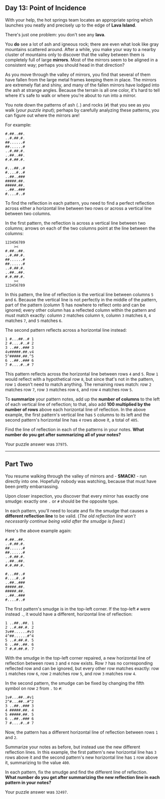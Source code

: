 ## Day 13: Point of Incidence

With your help, the hot springs team locates an appropriate spring which launches you 
neatly and precisely up to the edge of **Lava Island**.

There's just one problem: you don't see any **lava**.

You **do** see a lot of ash and igneous rock; there are even what look like gray 
mountains scattered around. After a while, you make your way to a nearby cluster of 
mountains only to discover that the valley between them is completely full of large 
**mirrors**. Most of the mirrors seem to be aligned in a consistent way; perhaps you 
should head in that direction?

As you move through the valley of mirrors, you find that several of them have fallen from 
the large metal frames keeping them in place. The mirrors are extremely flat and shiny, 
and many of the fallen mirrors have lodged into the ash at strange angles. Because the 
terrain is all one color, it's hard to tell where it's safe to walk or where you're about 
to run into a mirror.

You note down the patterns of ash (`.`) and rocks (`#`) that you see as you walk (_your 
puzzle input_); perhaps by carefully analyzing these patterns, you can figure out where 
the mirrors are!

For example:

```
#.##..##.
..#.##.#.
##......#
##......#
..#.##.#.
..##..##.
#.#.##.#.

#...##..#
#....#..#
..##..###
#####.##.
#####.##.
..##..###
#....#..#

```

To find the reflection in each pattern, you need to find a perfect reflection across 
either a horizontal line between two rows or across a vertical line between two columns.

In the first pattern, the reflection is across a vertical line between two columns; 
arrows on each of the two columns point at the line between the columns:

```
123456789
    ><   
#.##..##.
..#.##.#.
##......#
##......#
..#.##.#.
..##..##.
#.#.##.#.
    ><   
123456789
```

In this pattern, the line of reflection is the vertical line between columns `5` and `6`. 
Because the vertical line is not perfectly in the middle of the pattern, part of the 
pattern (_column 1_) has nowhere to reflect onto and can be ignored; every other column 
has a reflected column within the pattern and must match exactly: column `2` matches 
column `9`, column `3` matches `8`, `4` matches `7`, and `5` matches `6`.

The second pattern reflects across a horizontal line instead:

```
1 #...##..# 1
2 #....#..# 2
3 ..##..### 3
4v#####.##.v4
5^#####.##.^5
6 ..##..### 6
7 #....#..# 7
```

This pattern reflects across the horizontal line between rows `4` and `5`. Row `1` would 
reflect with a hypothetical row `8`, but since that's not in the pattern, row `1` doesn't 
need to match anything. The remaining rows match: row `2` matches row `7`, row `3` 
matches row `6`, and row `4` matches row `5`.

To **summarize** your pattern notes, add up the **number of columns** to the left of each 
vertical line of reflection; to that, also add **100 multiplied by the number of rows** 
above each horizontal line of reflection. In the above example, the first pattern's 
vertical line has `5` columns to its left and the second pattern's horizontal line has 
`4` rows above it, a total of `405`.

Find the line of reflection in each of the patterns in your notes. 
**What number do you get after summarizing all of your notes?**

Your puzzle answer was `37975`.

---

## Part Two

You resume walking through the valley of mirrors and - **SMACK!** - run directly into one. 
Hopefully nobody was watching, because that must have been pretty embarrassing.

Upon closer inspection, you discover that every mirror has exactly one smudge: exactly 
one `.` or `#` should be the opposite type.

In each pattern, you'll need to locate and fix the smudge that causes a **different 
reflection line** to be valid. (_The old reflection line won't necessarily continue being 
valid after the smudge is fixed._)

Here's the above example again:

```
#.##..##.
..#.##.#.
##......#
##......#
..#.##.#.
..##..##.
#.#.##.#.

#...##..#
#....#..#
..##..###
#####.##.
#####.##.
..##..###
#....#..#
```

The first pattern's smudge is in the top-left corner. If the top-left `#` were instead 
`.`, it would have a different, horizontal line of reflection:

```
1 ..##..##. 1
2 ..#.##.#. 2
3v##......#v3
4^##......#^4
5 ..#.##.#. 5
6 ..##..##. 6
7 #.#.##.#. 7
```

With the smudge in the top-left corner repaired, a new horizontal line of reflection 
between rows `3` and `4` now exists. Row `7` has no corresponding reflected row and can 
be ignored, but every other row matches exactly: row `1` matches row `6`, row `2` matches 
row `5`, and row `3` matches row `4`.

In the second pattern, the smudge can be fixed by changing the fifth symbol on row `2` 
from `.` to `#`:

```
1v#...##..#v1
2^#...##..#^2
3 ..##..### 3
4 #####.##. 4
5 #####.##. 5
6 ..##..### 6
7 #....#..# 7
```
Now, the pattern has a different horizontal line of reflection between rows `1` and `2`.

Summarize your notes as before, but instead use the new different reflection lines. 
In this example, the first pattern's new horizontal line has `3` rows above it and the 
second pattern's new horizontal line has `1` row above it, summarizing to the value `400`.

In each pattern, fix the smudge and find the different line of reflection. 
**What number do you get after summarizing the new reflection line in each pattern in 
your notes?**

Your puzzle answer was `32497`.
